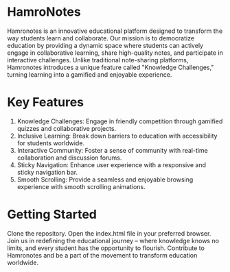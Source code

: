 # HamroNotes
Hamronotes is an innovative educational platform designed to transform the way students learn and collaborate. Our mission is to democratize education by providing a dynamic space where students can actively engage in collaborative learning, share high-quality notes, and participate in interactive challenges. Unlike traditional note-sharing platforms, Hamronotes introduces a unique feature called "Knowledge Challenges," turning learning into a gamified and enjoyable experience.
# Key Features
1. Knowledge Challenges: Engage in friendly competition through gamified quizzes and collaborative projects.
2. Inclusive Learning: Break down barriers to education with accessibility for students worldwide.
3. Interactive Community: Foster a sense of community with real-time collaboration and discussion forums.
4. Sticky Navigation: Enhance user experience with a responsive and sticky navigation bar.
5. Smooth Scrolling: Provide a seamless and enjoyable browsing experience with smooth scrolling animations.
# Getting Started
Clone the repository.
Open the index.html file in your preferred browser.
Join us in redefining the educational journey – where knowledge knows no limits, and every student has the opportunity to flourish. Contribute to Hamronotes and be a part of the movement to transform education worldwide.

